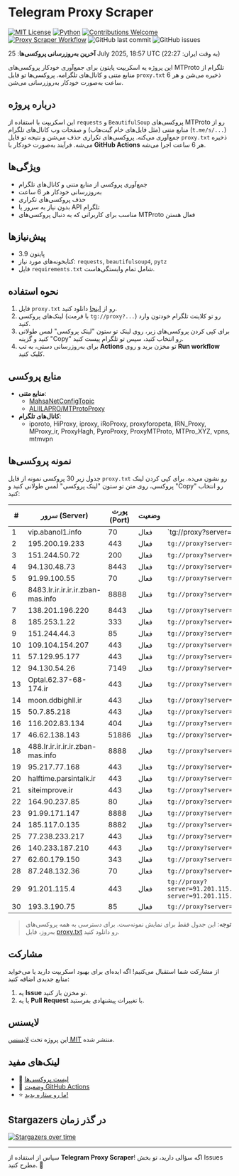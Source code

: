 # Telegram Proxy Scraper

[![MIT License](https://img.shields.io/badge/license-MIT-blue.svg)](https://opensource.org/licenses/MIT)
[![Python](https://img.shields.io/badge/python-3.9-blue)](https://www.python.org/downloads/)
[![Contributions Welcome](https://img.shields.io/badge/contributions-welcome-brightgreen.svg?style=flat)](https://github.com/tinde29/telegram-proxy-scraper/issues)
[![Proxy Scraper Workflow](https://github.com/tinde29/telegram-proxy-scraper/actions/workflows/scraper.yml/badge.svg)](https://github.com/tinde29/telegram-proxy-scraper/actions/workflows/scraper.yml)
![GitHub last commit](https://img.shields.io/github/last-commit/tinde29/telegram-proxy-scraper)
![GitHub issues](https://img.shields.io/github/issues/tinde29/telegram-proxy-scraper)

**آخرین به‌روزرسانی پروکسی‌ها**: 25 July 2025, 18:57 UTC (به وقت ایران: 22:27)

این پروژه یه اسکریپت پایتون برای جمع‌آوری خودکار پروکسی‌های MTProto تلگرام از منابع متنی و کانال‌های تلگرامه. پروکسی‌ها تو فایل `proxy.txt` ذخیره می‌شن و هر 6 ساعت به‌صورت خودکار به‌روزرسانی می‌شن.

## درباره پروژه

این اسکریپت با استفاده از `requests` و `BeautifulSoup` پروکسی‌های MTProto رو از منابع متنی (مثل فایل‌های خام گیت‌هاب) و صفحات وب کانال‌های تلگرام (`t.me/s/...`) جمع‌آوری می‌کنه. پروکسی‌های تکراری حذف می‌شن و نتیجه تو فایل `proxy.txt` ذخیره می‌شه. فرآیند به‌صورت خودکار با **GitHub Actions** هر 6 ساعت اجرا می‌شه.

## ویژگی‌ها
- جمع‌آوری پروکسی از منابع متنی و کانال‌های تلگرام
- به‌روزرسانی خودکار هر 6 ساعت
- حذف پروکسی‌های تکراری
- بدون نیاز به سرور یا API تلگرام
- مناسب برای کاربرانی که به دنبال پروکسی‌های MTProto فعال هستن

## پیش‌نیازها
- پایتون 3.9
- کتابخونه‌های مورد نیاز: `requests`, `beautifulsoup4`, `pytz`
- فایل `requirements.txt` شامل تمام وابستگی‌هاست.

## نحوه استفاده
1. فایل `proxy.txt` رو از [اینجا](proxy.txt) دانلود کنید.
2. لینک‌های پروکسی (با فرمت `tg://proxy?...`) رو تو کلاینت تلگرام خودتون وارد کنید.
3. برای کپی کردن پروکسی‌های زیر، روی لینک تو ستون "لینک پروکسی" لمس طولانی کنید و گزینه "Copy" رو انتخاب کنید، سپس تو تلگرام پیست کنید.
4. برای به‌روزرسانی دستی، به تب **Actions** تو مخزن برید و روی **Run workflow** کلیک کنید.

## منابع پروکسی
- **منابع متنی**:
  - [MahsaNetConfigTopic](https://raw.githubusercontent.com/MahsaNetConfigTopic/proxy/main/proxies.txt)
  - [ALIILAPRO/MTProtoProxy](https://raw.githubusercontent.com/ALIILAPRO/MTProtoProxy/main/proxy-list.txt)
- **کانال‌های تلگرام**:
  - iporoto, HiProxy, iproxy, iRoProxy, proxyforopeta, IRN_Proxy, MProxy_ir, ProxyHagh, PyroProxy, ProxyMTProto, MTPro_XYZ, vpns, mtmvpn

## نمونه پروکسی‌ها
جدول زیر 30 پروکسی نمونه از فایل `proxy.txt` رو نشون می‌ده. برای کپی کردن لینک پروکسی، روی متن تو ستون "لینک پروکسی" لمس طولانی کنید و "Copy" رو انتخاب کنید:

| #  | سرور (Server)       | پورت (Port) | وضعیت     | لینک پروکسی                     |
|----|---------------------|-------------|-----------|---------------------------------|
| 1 | vip.abanol1.info | 70 | فعال | `tg://proxy?server=vip.abanol1.info&port=70&secret=eed77db43ee3721f0fcb40a4ff63b5cd276d656469612e737465616d706f77657265642e636f6d)`` |
| 2 | 195.200.19.233 | 443 | فعال | `tg://proxy?server=195.200.19.233&port=443&secret=1320PuNyHw_LQKT_Y7XNJw` |
| 3 | 151.244.50.72 | 200 | فعال | `tg://proxy?server=151.244.50.72&port=200&secret=eeNEgYdJvXrFGRMCIMJdCQ` |
| 4 | 94.130.48.73 | 8443 | فعال | `tg://proxy?server=94.130.48.73&port=8443&secret=DDBighLLvhhgexxguuuuuuXrFGRMCBVJdFQ==` |
| 5 | 91.99.100.55 | 70 | فعال | `tg://proxy?server=91.99.100.55&port=70&secret=eed77db43ee3721f0fcb40a4ff63b5cd276d656469612e737465616d706f77657265642e636f6d` |
| 6 | 8483.Ir.ir.ir.ir.ir.zban-mas.info | 8888 | فعال | `tg://proxy?server=8483.Ir.ir.ir.ir.ir.zban-mas.info&port=8888&secret=7gAA8A8Pd1VV9QBuLmltZWRpYS5zdGVhbXBvd2VyZWQuY29t` |
| 7 | 138.201.196.220 | 8443 | فعال | `tg://proxy?server=138.201.196.220&port=8443&secret=DDBighLLvXrFGRMCBVJdFQ==` |
| 8 | 185.253.1.22 | 333 | فعال | `tg://proxy?server=185.253.1.22&port=333&secret=7rXpXsHm4qJ_nKJvoq_oq_ptZWRpYS5zdGVhbXBvd2VyZWQuY29t` |
| 9 | 151.244.44.3 | 85 | فعال | `tg://proxy?server=151.244.44.3&port=85&secret=ee0000f00f0f775555fffffff5006e2e696d656469612e737465616d706f77657265642e636f6d` |
| 10 | 109.104.154.207 | 443 | فعال | `tg://proxy?server=109.104.154.207&port=443&secret=7gAA8A8Pd1VV____9QBuLmltZWRpYS5zdGVhbXBvd2VyZWQuY29t` |
| 11 | 57.129.95.177 | 443 | فعال | `tg://proxy?server=57.129.95.177&port=443&secret=ee235259a42975595e29ded06bd1371d497777772e7363616c657161792e636f6d` |
| 12 | 94.130.54.26 | 7149 | فعال | `tg://proxy?server=94.130.54.26&port=7149&secret=DDBighLLvXrFGRMCBVJdFQ==` |
| 13 | Optal.62.37-68-174.ir | 443 | فعال | `tg://proxy?server=Optal.62.37-68-174.ir&port=443&secret=7gAA8A8Pd1VV____9QBuLmltZWRpYS5zdGVhbXBvd2VyZWQuY29t` |
| 14 | moon.ddbighll.ir | 443 | فعال | `tg://proxy?server=moon.ddbighll.ir&port=443&secret=7gAA8A8Pd1VV____9QBuLmltZWRpYS5zdGVhbXBvd2VyZWQuY29t` |
| 15 | 50.7.85.218 | 443 | فعال | `tg://proxy?server=50.7.85.218&port=443&secret=eee7ce9f4679bfc87bb93390ed56e2c9686170742d6d6972726f722e6f7267` |
| 16 | 116.202.83.134 | 404 | فعال | `tg://proxy?server=116.202.83.134&port=404&secret=eeNEgYdJvXrFGRMCIMJdCQ` |
| 17 | 46.62.138.143 | 51886 | فعال | `tg://proxy?server=46.62.138.143&port=51886&secret=eeee52c867dc75983faf4bb37f91d5164f6d656469612e737465616d706f77657265642e636f6d` |
| 18 | 488.Ir.ir.ir.ir.ir.zban-mas.info | 8888 | فعال | `tg://proxy?server=488.Ir.ir.ir.ir.ir.zban-mas.info&port=8888&secret=7gAA8A8Pd1VV__9QBuLmltZWRpYS5zdGVhbXBvd2VyZWQuY29t` |
| 19 | 95.217.77.168 | 443 | فعال | `tg://proxy?server=95.217.77.168&port=443&secret=iORid5lJ237IiBMGYMQMdw==` |
| 20 | halftime.parsintalk.ir | 443 | فعال | `tg://proxy?server=halftime.parsintalk.ir&port=443&secret=7hYDAQIAAQAB_AMDhuJMOt1tZWRpYS5zdGVhbXBvd2VyZWQuY29t` |
| 21 | siteimprove.ir | 443 | فعال | `tg://proxy?server=siteimprove.ir&port=443&secret=7gAA8A8Pd1VV____9QBuLmltZWRpYS5zdGVhbXBvd2VyZWQuY29t` |
| 22 | 164.90.237.85 | 80 | فعال | `tg://proxy?server=164.90.237.85&port=80&secret=3V9HEDbXrf_pCKa76RM2stc` |
| 23 | 91.99.171.147 | 8888 | فعال | `tg://proxy?server=91.99.171.147&port=8888&secret=7gAA8A8Pd1VV____9QBuLmltZWRpYS5zdGVhbXBvd2VyZWQuY29` |
| 24 | 185.117.0.135 | 8882 | فعال | `tg://proxy?server=185.117.0.135&port=8882&secret=eed700433aba3557d5e83d82beb4ab735873332e616d617a6f6e6177732e636f6d` |
| 25 | 77.238.233.217 | 443 | فعال | `tg://proxy?server=77.238.233.217&port=443&secret=7gAA8A8Pd1VV____9QBuLmltZWRpYS5zdGVhbXBvd2VyZWQuY29tفیلترشکن` |
| 26 | 140.233.187.210 | 443 | فعال | `tg://proxy?server=140.233.187.210&port=443&secret=eed77db43ee3721f0fcb40a4ff63b5cd276d656469612e737465616d706f77657265642e636f6d` |
| 27 | 62.60.179.150 | 343 | فعال | `tg://proxy?server=62.60.179.150&port=343&secret=eed77db43ee3721f0fcb40a4ff63b5cd276d656469612e737465616d706f77657265642e636f6d` |
| 28 | 87.248.132.36 | 70 | فعال | `tg://proxy?server=87.248.132.36&port=70&secret=eed77db43ee3721f0fcb40a4ff63b5cd276D656469612E737465616D706F77657265642E636F6D)[**` |
| 29 | 91.201.115.4 | 443 | فعال | `tg://proxy?server=91.201.115.4&port=443&secret=eeNEgYdJvXrFGRMCIMJdCQRueWVrdGFuZXQuY29tZmFyYWthdi5jb212YW4ubmFqdmEuY29tAAAAAAAAAAAAAAAAAAAAAAAAAAAAAAAAAAAAAAAAAAAAAAAAAAAAAAAAAAAAAAAAAAAAAAAAAAAAAAAAAAAAAAAAAAAAAAAAAAAAAAAhttps://t.me/proxy?server=91.201.115.4` |
| 30 | 193.3.190.75 | 85 | فعال | `tg://proxy?server=193.3.190.75&port=85&secret=ee0c30628212cbbd7ac519130205525d1569612e737465616d706f77657265642e636f6d` |


> **توجه**: این جدول فقط برای نمایش نمونه‌ست. برای دسترسی به همه پروکسی‌های به‌روز، فایل [proxy.txt](proxy.txt) رو دانلود کنید.

## مشارکت
از مشارکت شما استقبال می‌کنیم! اگه ایده‌ای برای بهبود اسکریپت دارید یا می‌خواید منابع جدیدی اضافه کنید:
1. یه **Issue** تو مخزن باز کنید.
2. یا یه **Pull Request** با تغییرات پیشنهادی بفرستید.

## لایسنس
این پروژه تحت [لایسنس MIT](LICENSE) منتشر شده.

## لینک‌های مفید
- 📄 [لیست پروکسی‌ها](proxy.txt)
- 🚀 [وضعیت GitHub Actions](https://github.com/tinde29/telegram-proxy-scraper/actions)
- ⭐ [ما رو ستاره بدید!](https://github.com/tinde29/telegram-proxy-scraper)

## Stargazers در گذر زمان
[![Stargazers over time](https://starchart.cc/tinde29/telegram-proxy-scraper.svg?variant=adaptive)](https://starchart.cc/tinde29/telegram-proxy-scraper)

---

سپاس از استفاده از **Telegram Proxy Scraper**! اگه سؤالی دارید، تو بخش Issues مطرح کنید. 🌟

